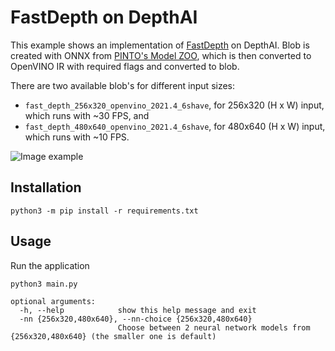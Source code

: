 # FastDepth on DepthAI

This example shows an implementation of [FastDepth](https://github.com/dwofk/fast-depth) on DepthAI.  Blob is created with ONNX from [PINTO's Model ZOO](https://github.com/PINTO0309/PINTO_model_zoo/tree/main/146_FastDepth), which is then converted to OpenVINO IR with required flags and converted to blob.

There are two available blob's for different input sizes:

* `fast_depth_256x320_openvino_2021.4_6shave`, for 256x320 (H x W) input, which runs with ~30 FPS, and
* `fast_depth_480x640_openvino_2021.4_6shave`, for 480x640 (H x W) input, which runs with ~10 FPS.

![Image example](https://user-images.githubusercontent.com/18037362/140495636-0721dea1-7eaf-461e-9a39-23a890513324.gif)

## Installation

```
python3 -m pip install -r requirements.txt
```

## Usage

Run the application

```
python3 main.py

optional arguments:
  -h, --help            show this help message and exit
  -nn {256x320,480x640}, --nn-choice {256x320,480x640}
                        Choose between 2 neural network models from {256x320,480x640} (the smaller one is default)
```
